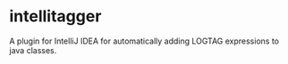 # intellitagger
A plugin for IntelliJ IDEA for automatically adding LOGTAG expressions to java classes.
